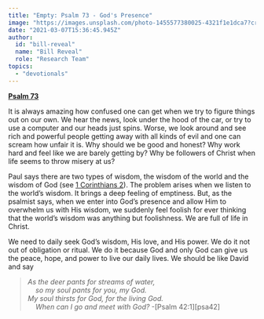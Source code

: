 ```yaml
---
title: "Empty: Psalm 73 - God's Presence"
image: "https://images.unsplash.com/photo-1455577380025-4321f1e1dca7?crop=entropy&cs=srgb&fm=jpg&ixid=MXw5NjYxfDB8MXxzZWFyY2h8NHx8c3RyZWFtfGVufDB8fHw&ixlib=rb-1.2.1&q=85"
date: "2021-03-07T15:36:45.945Z"
author:
  id: "bill-reveal"
  name: "Bill Reveal"
  role: "Research Team"
topics:
  - "devotionals"
---
```

[**Psalm 73**][1]

It is always amazing how confused one can get when we try to figure things out on our own. We hear the news, look under the hood of the car, or try to use a computer and our heads just spins. Worse, we look around and see rich and powerful people getting away with all kinds of evil and one can scream how unfair it is. Why should we be good and honest? Why work hard and feel like we are barely getting by? Why be followers of Christ when life seems to throw misery at us?

Paul says there are two types of wisdom, the wisdom of the world and the wisdom of God (see [1 Corinthians 2][2]). The problem arises when we listen to the world’s wisdom. It brings a deep feeling of emptiness. But, as the psalmist says, when we enter into God’s presence and allow Him to overwhelm us with His wisdom, we suddenly feel foolish for ever thinking that the world’s wisdom was anything but foolishness. We are full of life in  Christ.

We need to daily seek God’s wisdom, His love, and His power. We do it not out of obligation or ritual. We do it because God and only God can give us the peace, hope, and power to live our daily lives. We should be like David and say

> _As the deer pants for streams of water,_  
> &nbsp;&nbsp;&nbsp;&nbsp;_so my soul pants for you, my God._  
> _My soul thirsts for God, for the living God._  
> &nbsp;&nbsp;&nbsp;&nbsp;_When can I go and meet with God?_  -[Psalm 42:1][psa42]

[1]: https://biblehub.com/psalm/73.htm
[2]: https://biblehub.com/1_corinthians/2.htm
[3]: https://biblehub.com/psalm/42.htm
